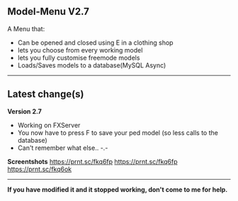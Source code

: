 ## Model-Menu V2.7
A Menu that:

* Can be opened and closed using E in a clothing shop
* lets you choose from every working model
* lets you fully customise freemode models
* Loads/Saves models to a database(MySQL Async)




----------
## Latest change(s)

**Version 2.7**

* Working on FXServer
* You now have to press F to save your ped model (so less calls to the database)
* Can't remember what else.. -.-

**Screentshots**
https://prnt.sc/fkq6fp
https://prnt.sc/fkq6fp
https://prnt.sc/fkq6ok

----------
**If you have modified it and it stopped working, don't come to me for help.**
